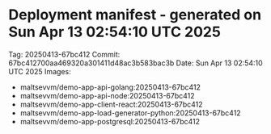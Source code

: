 # Deployment manifest - generated on Sun Apr 13 02:54:10 UTC 2025
Tag: 20250413-67bc412
Commit: 67bc412700aa469320a301411d48ac3b583bac3b
Date: Sun Apr 13 02:54:10 UTC 2025
Images:
- maltsevvm/demo-app-api-golang:20250413-67bc412
- maltsevvm/demo-app-api-node:20250413-67bc412
- maltsevvm/demo-app-client-react:20250413-67bc412
- maltsevvm/demo-app-load-generator-python:20250413-67bc412
- maltsevvm/demo-app-postgresql:20250413-67bc412
